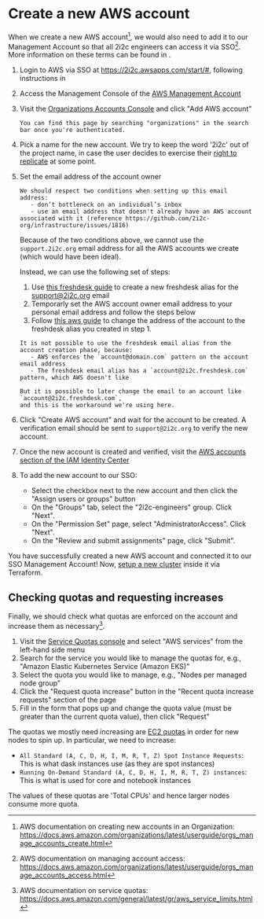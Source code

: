 # Create a new AWS account

When we create a new AWS account[^1], we would also need to add it to our Management Account so that all 2i2c engineers can access it via SSO[^2].
More information on these terms can be found in [](cloud-access:aws).

1. Login to AWS via SSO at https://2i2c.awsapps.com/start/#, following instructions in [](cloud-access:aws-sso)
1. Access the Management Console of the [AWS Management Account](cloud-access:aws-management-account)
1. Visit the [Organizations Accounts Console](https://us-east-1.console.aws.amazon.com/organizations/v2/home/accounts) and click "Add AWS account"
   ```{tip}
   You can find this page by searching "organizations" in the search bar once you're authenticated.
   ```
1. Pick a name for the new account.
   We try to keep the word '2i2c' out
   of the project name, in case the user decides to exercise their [right to
   replicate](https://2i2c.org/right-to-replicate/) at some point.
1. Set the email address of the account owner

   ```{tip}
   We should respect two conditions when setting up this email address:
      - don’t bottleneck on an individual’s inbox
      - use an email address that doesn't already have an AWS account associated with it (reference https://github.com/2i2c-org/infrastructure/issues/1816)
   ```

   Because of the two conditions above, we cannot use the `support.2i2c.org` email address for all the AWS accounts we create (which would have been ideal).

   Instead, we  can use the following set of steps:
      1. Use [this freshdesk guide](https://support.freshdesk.com/en/support/solutions/articles/37637-adding-multiple-email-addresses-to-freshdesk)
        to create a new freshdesk alias for the support@2i2c.org email
      2. Temporarly set the AWS account owner email address to your personal email address and follow the steps below
      3. Follow [this aws guide](https://aws.amazon.com/premiumsupport/knowledge-center/change-email-address/) to change
         the address of the account to the freshdesk alias you created in step 1.

      ```{note}
      It is not possible to use the freshdesk email alias from the account creation phase, because:
         - AWS enforces the `account@domain.com` pattern on the account email address
         - The freshdesk email alias has a `account@2i2c.freshdesk.com` pattern, which AWS doesn't like

      But it is possible to later change the email to an account like `account@2i2c.freshdesk.com`,
      and this is the workaround we're using here.
      ```
1. Click "Create AWS account" and wait for the account to be created.
   A verification email should be sent to `support@2i2c.org` to verify the new account.
1. Once the new account is created and verified, visit the [AWS accounts section of the IAM Identity Center](https://us-east-1.console.aws.amazon.com/iamv2/home?region=us-east-1#/organization/accounts)
1. To add the new account to our SSO:
   * Select the checkbox next to the new account and then click the "Assign users or groups" button
   * On the "Groups" tab, select the "2i2c-engineers" group. Click "Next".
   * On the "Permission Set" page, select "AdministratorAccess". Click "Next".
   * On the "Review and submit assignments" page, click "Submit".

You have successfully created a new AWS account and connected it to our SSO Management Account!
Now, [setup a new cluster](new-cluster:new-cluster-aws) inside it via Terraform.

## Checking quotas and requesting increases

Finally, we should check what quotas are enforced on the account and increase them as necessary[^3].

1. Visit the [Service Quotas console](https://console.aws.amazon.com/servicequotas/home) and select "AWS services" from the left-hand side menu
2. Search for the service you would like to manage the quotas for, e.g., "Amazon Elastic Kubernetes Service (Amazon EKS)"
3. Select the quota you would like to manage, e.g., "Nodes per managed node group"
4. Click the "Request quota increase" button in the "Recent quota increase requests" section of the page
5. Fill in the form that pops up and change the quota value (must be greater than the current quota value), then click "Request"

The quotas we mostly need increasing are [EC2 quotas](https://us-east-1.console.aws.amazon.com/servicequotas/home/services/ec2/quotas) in order for new nodes to spin up.
In particular, we need to increase:

- `All Standard (A, C, D, H, I, M, R, T, Z) Spot Instance Requests`: This is what dask instances use (as they are spot instances)
- `Running On-Demand Standard (A, C, D, H, I, M, R, T, Z) instances`: This is what is used for core and notebook instances

The values of these quotas are 'Total CPUs' and hence larger nodes consume more quota.

[^1]: AWS documentation on creating new accounts in an Organization: <https://docs.aws.amazon.com/organizations/latest/userguide/orgs_manage_accounts_create.html>
[^2]: AWS documentation on managing account access: <https://docs.aws.amazon.com/organizations/latest/userguide/orgs_manage_accounts_access.html>
[^3]: AWS documentation on service quotas: <https://docs.aws.amazon.com/general/latest/gr/aws_service_limits.html>

